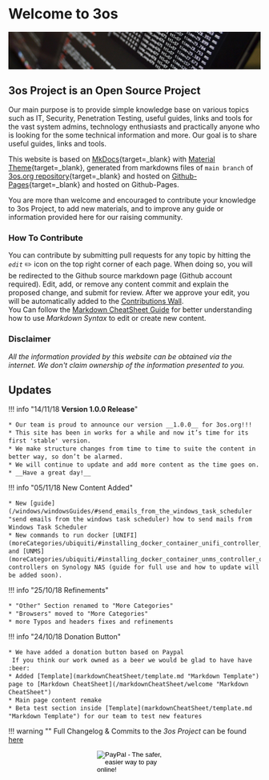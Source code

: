 # Welcome to 3os
<img src="assets/images/logo/banner.jpg" align="center">

## 3os Project is an Open Source Project

Our main purpose is to provide simple knowledge base on various topics such as IT, Security, Penetration Testing, useful guides, links and tools for the vast system admins, technology enthusiasts and practically anyone who is looking for the some technical information and more. Our goal is to share useful guides, links and tools.

This website is based on [MkDocs](https://www.mkdocs.org/ "MkDocs Official Site"){target=_blank} with [Material Theme](https://squidfunk.github.io/mkdocs-material/ "Material for MkDocs¶"){target=_blank}, generated from markdowns files of `main branch` of [3os.org repository](https://github.com/fire1ce/3os.org/ "Github fire1ce/3os.org/ repository"){target=_blank} and hosted on [Github-Pages](https://pages.github.com/ "Github-Pages"){target=_blank} and hosted on Github-Pages.

You are more than welcome and encouraged to contribute your knowledge to 3os Project, to add new materials, and to improve any guide or information provided here for our raising community.

### How To Contribute

You can contribute by submitting pull requests for any topic by hitting the _`edit`_ :pencil2: icon on the top right corner of each page. When doing so, you will be redirected to the Github source markdown page (Github account required).
Edit, add, or remove any content commit and explain the proposed change, and submit for review. After we approve your edit, you will be automatically added to the [Contributions Wall](contributions.md "Contributions Wall").  
You Can follow the [Markdown CheatSheet Guide](/markdownCheatSheet/welcome "Markdown CheatSheet Guide") for better understanding how to use _Markdown Syntax_ to edit or create new content.

### Disclaimer

_All the information provided by this website can be obtained via the internet.  We don't claim ownership of the information presented to you._

## Updates

!!! info "14/11/18 __Version 1.0.0 Release__"

    * Our team is proud to announce our version __1.0.0__ for 3os.org!!!
    * This site has been in works for a while and now it’s time for its first 'stable' version.
    * We make structure changes from time to time to suite the content in better way, so don’t be alarmed.
    * We will continue to update and add more content as the time goes on.
    * __Have a great day!__

!!! info "05/11/18 New Content Added"

    * New [guide](/windows/windowsGuides/#send_emails_from_the_windows_task_scheduler "send emails from the windows task scheduler) how to send mails from Windows Task Scheduler
    * New commands to run docker [UNIFI](moreCategories/ubiquiti/#installing_docker_container_unifi_controller_on_synology_nas) and [UNMS](moreCategories/ubiquiti/#installing_docker_container_unms_controller_on_synology_nas) controllers on Synology NAS (guide for full use and how to update will be added soon).

!!! info "25/10/18 Refinements"

    * "Other" Section renamed to "More Categories"
    * "Browsers" moved to "More Categories"
    * more Typos and headers fixes and refinements

!!! info "24/10/18 Donation Button"

    * We have added a donation button based on Paypal  
     If you think our work owned as a beer we would be glad to have have :beer:
    * Added [Template](markdownCheatSheet/template.md "Markdown Template") page to [Markdown CheatSheet](/markdownCheatSheet/welcome "Markdown CheatSheet")
    * Main page content remake
    * Beta test section inside [Template](markdownCheatSheet/template.md "Markdown Template") for our team to test new features


!!! warning ""
    Full Changelog & Commits to the _3os Project_ can be found [here](CHANGELOG.md "Full CHANGELOG")

<!-- Donation Button -->
<form action="https://www.paypal.com/cgi-bin/webscr" method="post" target="_top" align="center"><input type="hidden" name="cmd" value="_s-xclick"><input type="hidden" name="hosted_button_id" value="Q94AU5RUD4X6A"><input type="image" src="https://raw.githubusercontent.com/fire1ce/3os.org/gh-pages/assets/images/beerDonation.png" width="150px" border="0" name="submit" alt="PayPal - The safer, easier way to pay online!"></form>
<!-- Donation Button -->